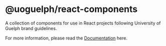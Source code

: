 # @uoguelph/react-components

A collection of components for use in React projects following University of Guelph brand guidelines.

For more information, please read the [Documentation](https://uoguelph.github.io/react-components/) here.